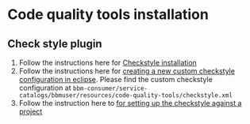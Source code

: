 # Code quality tools installation

## Check style plugin
1. Follow the instructions here for [Checkstyle installation](http://www.concretepage.com/ide/eclipse/install-checkstyle-plugin-in-eclipse)
2. Follow the instructions here for [creating a new custom checkstyle configuration in eclipse](http://eclipse-cs.sourceforge.net/#!/custom-config). Please find the custom checkstyle configuration at `bbm-consumer/service-catalogs/bbmuser/resources/code-quality-tools/checkstyle.xml`
3. Follow the instruction here to [for setting up the checkstyle against a project](http://eclipse-cs.sourceforge.net/#!/project-setup)
